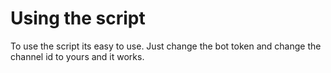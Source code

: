 # Using the script

To use the script its easy to use.
Just change the bot token and change the channel id to yours and it works.
